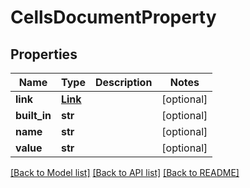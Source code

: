 # CellsDocumentProperty

## Properties
Name | Type | Description | Notes
------------ | ------------- | ------------- | -------------
**link** | [**Link**](Link.md) |  | [optional] 
**built_in** | **str** |  | [optional] 
**name** | **str** |  | [optional] 
**value** | **str** |  | [optional] 

[[Back to Model list]](../README.md#documentation-for-models) [[Back to API list]](../README.md#documentation-for-api-endpoints) [[Back to README]](../README.md)


